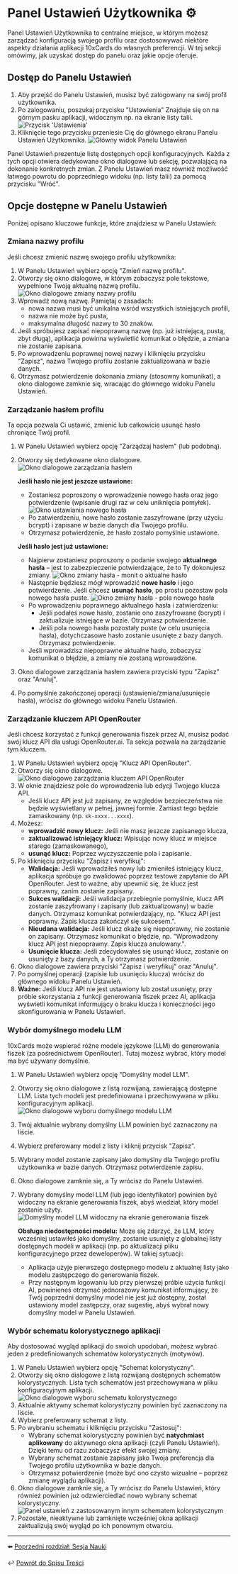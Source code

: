 # Panel Ustawień Użytkownika ⚙️

Panel Ustawień Użytkownika to centralne miejsce, w którym możesz zarządzać konfiguracją swojego profilu oraz dostosowywać niektóre aspekty działania aplikacji 10xCards do własnych preferencji. W tej sekcji omówimy, jak uzyskać dostęp do panelu oraz jakie opcje oferuje.

## Dostęp do Panelu Ustawień

1.  Aby przejść do Panelu Ustawień, musisz być zalogowany na swój profil użytkownika.
2.  Po zalogowaniu, poszukaj przycisku "Ustawienia" Znajduje się on na górnym pasku aplikacji, widocznym np. na ekranie listy talii.
    ![Przycisk 'Ustawienia'](images/pl_05_przycisk_ustawienia.png)
3.  Kliknięcie tego przycisku przeniesie Cię do głównego ekranu Panelu Ustawień Użytkownika.
    ![Główny widok Panelu Ustawień](images/pl_05_panel_ustawien_glowny_widok.png)

Panel Ustawień prezentuje listę dostępnych opcji konfiguracyjnych. Każda z tych opcji otwiera dedykowane okno dialogowe lub sekcję, pozwalającą na dokonanie konkretnych zmian. Z Panelu Ustawień masz również możliwość łatwego powrotu do poprzedniego widoku (np. listy talii) za pomocą przycisku "Wróć".

## Opcje dostępne w Panelu Ustawień

Poniżej opisano kluczowe funkcje, które znajdziesz w Panelu Ustawień:

### Zmiana nazwy profilu

Jeśli chcesz zmienić nazwę swojego profilu użytkownika:

1.  W Panelu Ustawień wybierz opcję "Zmień nazwę profilu".
2.  Otworzy się okno dialogowe, w którym zobaczysz pole tekstowe, wypełnione Twoją aktualną nazwą profilu.
    ![Okno dialogowe zmiany nazwy profilu](images/pl_05_zmiana_nazwy_profilu_okno.png)
3.  Wprowadź nową nazwę. Pamiętaj o zasadach:
    *   nowa nazwa musi być unikalna wśród wszystkich istniejących profili,
    *   nazwa nie może być pusta,
    *   maksymalna długość nazwy to 30 znaków.
4.  Jeśli spróbujesz zapisać niepoprawną nazwę (np. już istniejącą, pustą, zbyt długą), aplikacja powinna wyświetlić komunikat o błędzie, a zmiana nie zostanie zapisana.
5.  Po wprowadzeniu poprawnej nowej nazwy i kliknięciu przycisku "Zapisz", nazwa Twojego profilu zostanie zaktualizowana w bazie danych.
6.  Otrzymasz potwierdzenie dokonania zmiany (stosowny komunikat), a okno dialogowe zamknie się, wracając do głównego widoku Panelu Ustawień.

### Zarządzanie hasłem profilu

Ta opcja pozwala Ci ustawić, zmienić lub całkowicie usunąć hasło chroniące Twój profil.

1.  W Panelu Ustawień wybierz opcję "Zarządzaj hasłem" (lub podobną).
2.  Otworzy się dedykowane okno dialogowe.
    ![Okno dialogowe zarządzania hasłem](images/pl_05_zarzadzanie_haslem_okno.png)

    **Jeśli hasło nie jest jeszcze ustawione:**
    *   Zostaniesz poproszony o wprowadzenie nowego hasła oraz jego potwierdzenie (wpisanie drugi raz w celu uniknięcia pomyłek).
        ![Okno ustawiania nowego hasła](images/pl_05_ustawianie_nowego_hasla.png)
    *   Po zatwierdzeniu, nowe hasło zostanie zaszyfrowane (przy użyciu bcrypt) i zapisane w bazie danych dla Twojego profilu.
    *   Otrzymasz potwierdzenie, że hasło zostało pomyślnie ustawione.

    **Jeśli hasło jest już ustawione:**
    *   Najpierw zostaniesz poproszony o podanie swojego **aktualnego hasła** – jest to zabezpieczenie potwierdzające, że to Ty dokonujesz zmiany.
        ![Okno zmiany hasła - monit o aktualne hasło](images/pl_05_zmiana_hasla_podaj_stare.png)
    *   Następnie będziesz mógł wprowadzić **nowe hasło** i jego potwierdzenie. Jeśli chcesz **usunąć hasło**, po prostu pozostaw pola nowego hasła puste.
        ![Okno zmiany hasła - pola nowego hasła](images/pl_05_zmiana_hasla_podaj_nowe.png)
    *   Po wprowadzeniu poprawnego aktualnego hasła i zatwierdzeniu:
        *   Jeśli podałeś nowe hasło, zostanie ono zaszyfrowane (bcrypt) i zaktualizuje istniejące w bazie. Otrzymasz potwierdzenie.
        *   Jeśli pola nowego hasła pozostały puste (w celu usunięcia hasła), dotychczasowe hasło zostanie usunięte z bazy danych. Otrzymasz potwierdzenie.
    *   Jeśli wprowadzisz niepoprawne aktualne hasło, zobaczysz komunikat o błędzie, a zmiany nie zostaną wprowadzone.

3.  Okno dialogowe zarządzania hasłem zawiera przyciski typu "Zapisz" oraz "Anuluj".
4.  Po pomyślnie zakończonej operacji (ustawienie/zmiana/usunięcie hasła), wrócisz do głównego widoku Panelu Ustawień.

### Zarządzanie kluczem API OpenRouter

Jeśli chcesz korzystać z funkcji generowania fiszek przez AI, musisz podać swój klucz API dla usługi OpenRouter.ai. Ta sekcja pozwala na zarządzanie tym kluczem.

1.  W Panelu Ustawień wybierz opcję "Klucz API OpenRouter".
2.  Otworzy się okno dialogowe.
    ![Okno dialogowe zarządzania kluczem API OpenRouter](images/pl_05_zarzadzanie_kluczem_api_okno.png)
3.  W oknie znajdziesz pole do wprowadzenia lub edycji Twojego klucza API.
    *   Jeśli klucz API jest już zapisany, ze względów bezpieczeństwa nie będzie wyświetlany w pełnej, jawnej formie. Zamiast tego będzie zamaskowany (np. `sk-xxxx...xxxx`).
4.  Możesz:
    *   **wprowadzić nowy klucz:** Jeśli nie masz jeszcze zapisanego klucza,
    *   **zaktualizować istniejący klucz:** Wpisując nowy klucz w miejsce starego (zamaskowanego),
    *   **usunąć klucz:** Poprzez wyczyszczenie pola i zapisanie.
5.  Po kliknięciu przycisku "Zapisz i weryfikuj":
    *   **Walidacja:** Jeśli wprowadziłeś nowy lub zmieniłeś istniejący klucz, aplikacja spróbuje go zwalidować poprzez testowe zapytanie do API OpenRouter. Jest to ważne, aby upewnić się, że klucz jest poprawny, zanim zostanie zapisany.
    *   **Sukces walidacji:** Jeśli walidacja przebiegnie pomyślnie, klucz API zostanie zaszyfrowany i zapisany (lub zaktualizowany) w bazie danych. Otrzymasz komunikat potwierdzający, np. "Klucz API jest poprawny. Zapis klucza zakończył się sukcesem.".
    *   **Nieudana walidacja:** Jeśli klucz okaże się niepoprawny, nie zostanie on zapisany. Otrzymasz komunikat o błędzie, np. "Wprowadzony klucz API jest niepoprawny. Zapis klucza anulowany.".
    *   **Usunięcie klucza:** Jeśli zdecydowałeś się usunąć klucz, zostanie on usunięty z bazy danych, a Ty otrzymasz potwierdzenie.
6.  Okno dialogowe zawiera przyciski "Zapisz i weryfikuj" oraz "Anuluj".
7.  Po pomyślnej operacji (zapisie lub usunięciu klucza) wrócisz do głównego widoku Panelu Ustawień.
8.  **Ważne:** Jeśli klucz API nie jest ustawiony lub został usunięty, przy próbie skorzystania z funkcji generowania fiszek przez AI, aplikacja wyświetli komunikat informujący o braku klucza i konieczności jego skonfigurowania w Panelu Ustawień.

### Wybór domyślnego modelu LLM

10xCards może wspierać różne modele językowe (LLM) do generowania fiszek (za pośrednictwem OpenRouter). Tutaj możesz wybrać, który model ma być używany domyślnie.

1.  W Panelu Ustawień wybierz opcję "Domyślny model LLM".
2.  Otworzy się okno dialogowe z listą rozwijaną, zawierającą dostępne LLM. Lista tych modeli jest predefiniowana i przechowywana w pliku konfiguracyjnym aplikacji.
    ![Okno dialogowe wyboru domyślnego modelu LLM](images/pl_05_wybor_modelu_llm_okno.png)
3.  Twój aktualnie wybrany domyślny LLM powinien być zaznaczony na liście.
4.  Wybierz preferowany model z listy i kliknij przycisk "Zapisz".
5.  Wybrany model zostanie zapisany jako domyślny dla Twojego profilu użytkownika w bazie danych. Otrzymasz potwierdzenie zapisu.
6.  Okno dialogowe zamknie się, a Ty wrócisz do Panelu Ustawień.
7.  Wybrany domyślny model LLM (lub jego identyfikator) powinien być widoczny na ekranie generowania fiszek, abyś wiedział, który model zostanie użyty.
    ![Domyślny model LLM widoczny na ekranie generowania fiszek](images/pl_05_model_llm_widoczny_na_ekranie_generowania.png)

    **Obsługa niedostępności modelu:**
    Może się zdarzyć, że LLM, który wcześniej ustawiłeś jako domyślny, zostanie usunięty z globalnej listy dostępnych modeli w aplikacji (np. po aktualizacji pliku konfiguracyjnego przez deweloperów). W takiej sytuacji:
    *   Aplikacja użyje pierwszego dostępnego modelu z aktualnej listy jako modelu zastępczego do generowania fiszek.
    *   Przy następnym logowaniu lub przy pierwszej próbie użycia funkcji AI, powinieneś otrzymać jednorazowy komunikat informujący, że Twój poprzedni domyślny model nie jest już dostępny, został ustawiony model zastępczy, oraz sugestię, abyś wybrał nowy domyślny model w Panelu Ustawień.

### Wybór schematu kolorystycznego aplikacji

Aby dostosować wygląd aplikacji do swoich upodobań, możesz wybrać jeden z predefiniowanych schematów kolorystycznych (motywów).

1.  W Panelu Ustawień wybierz opcję "Schemat kolorystyczny".
2.  Otworzy się okno dialogowe z listą rozwijaną dostępnych schematów kolorystycznych. Lista tych schematów jest przechowywana w pliku konfiguracyjnym aplikacji.
    ![Okno dialogowe wyboru schematu kolorystycznego](images/pl_05_wybor_schematu_kolorystycznego_okno.png)
3.  Aktualnie aktywny schemat kolorystyczny powinien być zaznaczony na liście.
4.  Wybierz preferowany schemat z listy.
5.  Po wybraniu schematu i kliknięciu przycisku "Zastosuj":
    *   Wybrany schemat kolorystyczny powinien być **natychmiast aplikowany** do aktywnego okna aplikacji (czyli Panelu Ustawień). Dzięki temu od razu zobaczysz efekt swojej zmiany.
    *   Wybrany schemat zostanie zapisany jako Twoja preferencja dla Twojego profilu użytkownika w bazie danych.
    *   Otrzymasz potwierdzenie (może być ono czysto wizualne – poprzez zmianę wyglądu aplikacji).
6.  Okno dialogowe zamknie się, a Ty wrócisz do Panelu Ustawień, który również powinien już odzwierciedlać nowo wybrany schemat kolorystyczny.
    ![Panel ustawień z zastosowanym innym schematem kolorystycznym](images/pl_05_inny_schemat_kolorystyczny.png)
7.  Pozostałe, nieaktywne lub zamknięte wcześniej okna aplikacji zaktualizują swój wygląd po ich ponownym otwarciu.

---
⬅️ [Poprzedni rozdział: Sesja Nauki](04_sesja_nauki.md)

↩️ [Powrót do Spisu Treści](index.md)

